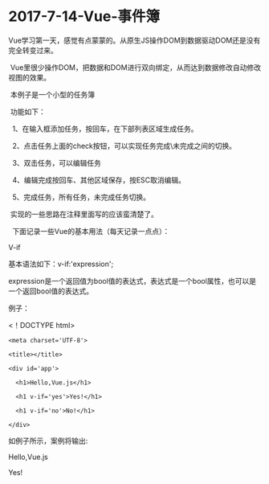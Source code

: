 # 2017-7-14-Vue-事件簿

  Vue学习第一天，感觉有点蒙蒙的。从原生JS操作DOM到数据驱动DOM还是没有完全转变过来。
  
  Vue里很少操作DOM，把数据和DOM进行双向绑定，从而达到数据修改自动修改视图的效果。
  
  本例子是一个小型的任务簿
  
  功能如下：
  
    1、在输入框添加任务，按回车，在下部列表区域生成任务。
    
    2、点击任务上面的check按钮，可以实现任务完成\未完成之间的切换。
    
    3、双击任务，可以编辑任务
    
    4、编辑完成按回车、其他区域保存，按ESC取消编辑。
    
    5、完成任务，所有任务，未完成任务切换。
    
  实现的一些思路在注释里面写的应该蛮清楚了。
  
  
下面记录一些Vue的基本用法（每天记录一点点）：

V-if 

基本语法如下：v-if:'expression';

expression是一个返回值为bool值的表达式，表达式是一个bool属性，也可以是一个返回bool值的表达式。

例子：

<！DOCTYPE html>

<html>

  <head>
  
    <meta charset='UTF-8'>
    
    <title></title>
    
  </head>
  
  <body>
  
    <div id='app'>
    
      <h1>Hello,Vue.js</h1>
      
      <h1 v-if='yes'>Yes!</h1>
      
      <h1 v-if='no'>No!</h1>
      
    </div>
    
  </body>
  
  <script scr = 'js/vue.js'></script>
  
  <script>
  
    new Vue({
    
      el:'#app',
      
      data:{
      
        yes:true,
        
        no:false,
        
      }
      
    })
    
  </script>
  
</html>

如例子所示，案例将输出:

Hello,Vue.js

Yes!
